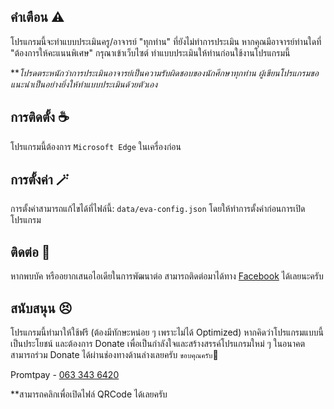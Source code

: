 ## คำเตือน ⚠️
โปรแกรมนี้จะทำแบบประเมินครู/อาจารย์ "ทุกท่าน" ที่ยังไม่ทำการประเมิน
หากคุณมีอาจารย์ท่านใดที่ "ต้องการให้คะแนนพิเศษ" กรุณาเข้าเว็บไซต์
ทำแบบประเมินให้ท่านก่อนใช้งานโปรแกรมนี้

***โปรดตระหนักว่าการประเมินอาจารย์เป็นความรับผิดชอบของนักศึกษาทุกท่าน
ผู้เขียนโปรแกรมขอแนะนำเป็นอย่างยิ่งให้ทำแบบประเมินด้วยตัวเอง*

## การติดตั้ง ☕
โปรแกรมนี้ต้องการ `Microsoft Edge` ในเครื่องก่อน

## การตั้งค่า 🪄
การตั้งค่าสามารถแก้ไขได้ที่ไฟล์นี้: `data/eva-config.json` โดยให้ทำการตั้งค่าก่อนการเปิดโปรแกรม

## ติดต่อ 💬
หากพบบัค หรืออยากเสนอไอเดียในการพัฒนาต่อ สามารถติดต่อมาได้ทาง [Facebook](https://fb.me/goryuuo) ได้เลยนะครับ

## สนับสนุน 😣
โปรแกรมนี้ทำมาให้ใช้ฟรี (ต้องมีทักษะหน่อย ๆ เพราะไม่ได้ Optimized) หากคิดว่าโปรแกรมแบบนี้เป็นประโยชน์ และต้องการ Donate เพื่อเป็นกำลังใจและสร้างสรรค์โปรแกรมใหม่ ๆ ในอนาคตสามารถร่วม Donate ได้ผ่านช่องทางด้านล่างเลยครับ `ขอบคุณครับ`🙏

Promtpay - [063 343 6420](data/donate.jpg)

**สามารถคลิกเพื่อเปิดไฟล์ QRCode ได้เลยครับ